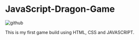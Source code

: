 # JavaScript-Dragon-Game
![github](https://user-images.githubusercontent.com/53477729/173200365-6181e03a-965f-4924-9fec-118ee2b4504e.gif)

This is my first game build using HTML, CSS and JAVASCRIPT.
